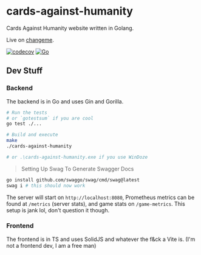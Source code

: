 # cards-against-humanity
Cards Against Humanity website written in Golang.

Live on [changeme](changeme).

[![codecov](https://codecov.io/gh/djpiper28/cards-against-humanity/graph/badge.svg?token=X6YLDCVVLL)](https://codecov.io/gh/djpiper28/cards-against-humanity)
[![Go](https://github.com/djpiper28/cards-against-humanity/actions/workflows/go.yml/badge.svg)](https://github.com/djpiper28/cards-against-humanity/actions/workflows/go.yml)

## Dev Stuff

### Backend

The backend is in Go and uses Gin and Gorilla.

```sh
# Run the tests
# or `gotestsum` if you are cool
go test ./...

# Build and execute
make
./cards-against-humanity

# or .\cards-against-humanity.exe if you use WinDoze
```

> Setting Up Swag To Generate Swagger Docs

```sh
go install github.com/swaggo/swag/cmd/swag@latest
swag i # this should now work
```

The server will start on `http://localhost:8080`, Prometheus metrics can be found at `/metrics` (server stats), and
game stats on `/game-metrics`. This setup is jank lol, don't question it though.

### Frontend

The frontend is in TS and uses SolidJS and whatever the f&ck a Vite is. (I'm not a frontend dev, I am a free man)
